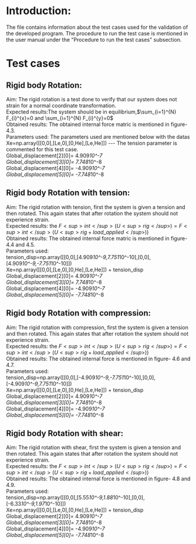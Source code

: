 # Introduction:
The file contains information about the test cases used for the validation of the developed program.
The procedure to run the test case is mentioned in the user manual under the "Procedure to run the test cases" subsection.
# Test cases
## Rigid body Rotation:
Aim: The rigid rotation is a test done to verify that our system does not strain for a normal coordinate transformation.<br/>
Expected results:The system should be in equilibrium,$\sum_{i=1}^{N} F_{i}^{x}=0 and \sum_{i=1}^{N} F_{i}^{y}=0$<br/>
Obtained results: The obtained internal force matric is mentioned in figure-4.3.<br/>
Parameters used: The parameters used are mentioned below with the datas<br/>
Xe=np.array([[0,0],[Le,0],[0,He],[Le,He]]) --- The tension parameter is commented for this test case.<br/>
Global_displacement[2][0]= 4.909*10^-7 <br/>
Global_displacement[3][0]= 7.748*10^-8 <br/>
Global_displacement[4][0]= -4.909*10^-7 <br/>
Global_displacement[5][0]= -7.748*10^-8 <br/>
## Rigid body Rotation with tension:
Aim: The rigid rotation with tension, first the system is given a tension and then rotated. This again states that after rotation the system should not experience strain.<br/>
Expected results: the $F<sup>int</sup>(U<sup>rig</sup>)=F<sup>int</sup>(U<sup>rig+load\_applied</sup>))$  <br/>
Obtained results: The obtained internal force matric is mentioned in figure- 4.4 and 4.5. <br/>
Parameters used: <br/>
tension_disp=np.array([[0,0],[4.909*10^-9,7.751*10^-10],[0,0],[4.909*10^-9,-7.751*10^-10]]) <br/>
Xe=np.array([[0,0],[Le,0],[0,He],[Le,He]]) + tension_disp
Global_displacement[2][0]= 4.909*10^-7 <br/>
Global_displacement[3][0]= 7.748*10^-8 <br/>
Global_displacement[4][0]= -4.909*10^-7 <br/>
Global_displacement[5][0]= -7.748*10^-8 <br/>
## Rigid body Rotation with compression:
Aim: The rigid rotation with compression, first the system is given a tension and then rotated. This again states that after rotation the system should not experience strain. <br/>
Expected results: the $F<sup>int</sup>(U<sup>rig</sup>)=F<sup>int</sup>(U<sup>rig+load\_applied</sup>))$ <br/>
Obtained results: The obtained internal force is mentioned in figure- 4.6 and 4.7. <br/>
Parameters used: <br/>
tension_disp=np.array([[0,0],[-4.909*10^-9,-7.751*10^-10],[0,0],[-4.909*10^-9,7.751*10^-10]]) <br/>
Xe=np.array([[0,0],[Le,0],[0,He],[Le,He]]) + tension_disp <br/>
Global_displacement[2][0]= 4.909*10^-7 <br/>
Global_displacement[3][0]= 7.748*10^-8 <br/>
Global_displacement[4][0]= -4.909*10^-7 <br/>
Global_displacement[5][0]= -7.748*10^-8 <br/>
## Rigid body Rotation with shear:
Aim: The rigid rotation with shear, first the system is given a tension and then rotated. This again states that after rotation the system should not experience strain. <br/>
Expected results: the $F<sup>int</sup>(U<sup>rig</sup>)=F<sup>int</sup>(U<sup>rig+load\_applied</sup>))$  <br/>
Obtained results: The obtained internal force is mentioned in figure- 4.8 and 4.9. <br/>
Parameters used: <br/>
tension_disp=np.array([[0,0],[5.55*10^-9,1.88*10^-10],[0,0],[-6.33*10^-9,1.97*10^-10]]) <br/>
Xe=np.array([[0,0],[Le,0],[0,He],[Le,He]]) + tension_disp <br/>
Global_displacement[2][0]= 4.909*10^-7  <br/>
Global_displacement[3][0]= 7.748*10^-8 <br/>
Global_displacement[4][0]= -4.909*10^-7 <br/>
Global_displacement[5][0]= -7.748*10^-8 <br/>
